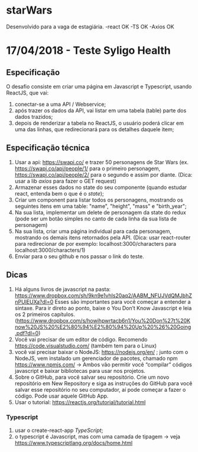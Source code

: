 # starWars
Desenvolvido para a vaga de estagiária.
-react OK
-TS OK
-Axios OK

# 17/04/2018 - Teste Syligo Health

## Especificação
O desafio consiste em criar uma página em Javascript e Typescript, usando ReactJS, que vai:
1. conectar-se a uma API / Webservice;
1. após trazer os dados da API, vai listar em uma tabela (table) parte dos dados trazidos;
1. depois de renderizar a tabela no ReactJS, o usuário poderá clicar em uma das linhas, que redirecionará para os detalhes daquele item;

## Especificação técnica
1. Usar a api: https://swapi.co/ e trazer 50 personagens de Star Wars (ex. https://swapi.co/api/people/1/ para o primeiro personagem, https://swapi.co/api/people/2/  para o segundo e assim por diante. (Dica: usar a lib *axios* para fazer o GET request)
1. Armazenar esses dados no state do seu componente (quando estudar react, entenda bem o que é o *state*);
1. Criar um component para listar todos os personagens, mostrando os seguintes itens em uma table: "name", "height", "mass" e "birth_year"; 
1. Na sua lista, implementar um delete de personagem da state do redux (pode ser um botão simples no canto de cada linha da sua lista de personagem)
1. Na sua lista, criar uma página individual para cada personagem, mostrando os demais itens retornados pela API. (Dica: usar react-router para redirecionar de por exemplo: localhost:3000/characters para localhost:3000/characters/1)
1. Enviar para o seu github e nos passar o link do teste.

## Dicas
1. Há alguns livros de javascript na pasta: https://www.dropbox.com/sh/9kn9e1vhls20aq2/AABM_NFUJVdQMJbhZnPUlEUXa?dl=0 Esses são importantes para você começar a entender a sintaxe. Para ir direto ao ponto, baixe o You  Don’t Know Javascript e leia os 2 primeiros capítulos. (https://www.dropbox.com/s/howihpwrtacb6n1/You%20Don%27t%20Know%20JS%20%E2%80%94%E2%80%94%20Up%20%26%20Going.pdf?dl=0)
1. Você vai precisar de um editor de código. Recomendo https://code.visualstudio.com/ (também tem para o Linux)
1. você vai precisar baixar o NodeJS: https://nodejs.org/en/ ; junto com o NodeJS, vem instalado um gerenciador de pacotes, chamado npm https://www.npmjs.com/ -> Ambos vão permitir você “compilar” códigos javascript e baixar bibliotecas para usar nos projetos.
1. Sobre o GitHub, para você salvar seu repositório. Crie um novo repositório em New Repository e siga as instruções do GitHub para você salvar esse repositório no seu computador, aí pode começar a fazer o código. Pode usar aquele GitHub App.
1. Usar o tutorial: https://reactjs.org/tutorial/tutorial.html

### Typescript
1. usar o create-react-app *TypeScript*;
1. o typescript é Javascript, mas com uma camada de tipagem -> veja https://www.typescriptlang.org/docs/home.html
